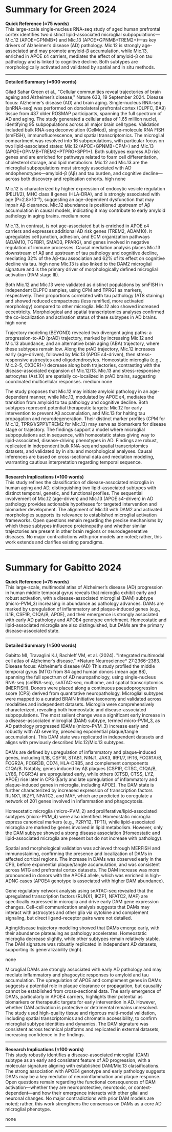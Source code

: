 # Summary for Green 2024

**Quick Reference (≈75 words)**  
This large-scale single-nucleus RNA-seq study of aged human prefrontal cortex identifies two distinct lipid-associated microglial subpopulations—Mic.12 (APOE+GPNMB+) and Mic.13 (APOE+GPNMB+TREM2+)—as key drivers of Alzheimer’s disease (AD) pathology. Mic.12 is strongly age-associated and may promote amyloid-β accumulation, while Mic.13, enriched in APOE ε4 carriers, mediates the effect of amyloid-β on tau pathology and is linked to cognitive decline. Both subtypes are morphologically activated and validated by spatial and in situ methods.

---

**Detailed Summary (≈600 words)**

<metadata>
Gilad Sahar Green et al., "Cellular communities reveal trajectories of brain ageing and Alzheimer’s disease," Nature 633, 19 September 2024.  
Disease focus: Alzheimer’s disease (AD) and brain aging.
</metadata>

<methods>
Single-nucleus RNA-seq (snRNA-seq) was performed on dorsolateral prefrontal cortex (DLPFC, BA9) tissue from 437 older ROSMAP participants, spanning the full spectrum of AD and aging. The study generated a cellular atlas of 1.65 million nuclei, identifying 95 subpopulations across all major brain cell types. Validation included bulk RNA-seq deconvolution (CelMod), single-molecule RNA FISH (smFISH), immunofluorescence, and spatial transcriptomics.
</methods>

<findings>
The microglial compartment was resolved into 16 subpopulations, with particular focus on two lipid-associated states: Mic.12 (APOE+GPNMB+CPM+) and Mic.13 (APOE+GPNMB+TREM2+PTPRG+SPP1+). Both subtypes express AD risk genes and are enriched for pathways related to foam cell differentiation, cholesterol storage, and lipid metabolism. <keyFinding priority='1'>Mic.12 and Mic.13 are the microglial subpopulations most strongly associated with AD endophenotypes—amyloid-β (Aβ) and tau burden, and cognitive decline—across both discovery and replication cohorts.</keyFinding> <confidenceLevel>high</confidenceLevel> <contradictionFlag>none</contradictionFlag>

Mic.12 is characterized by higher expression of endocytic vesicle regulation (PELI1/2), MHC class II genes (HLA-DRA), and is strongly associated with age (P=2.8×10⁻⁵), suggesting an age-dependent dysfunction that may impair Aβ clearance. <keyFinding priority='2'>Mic.12 abundance is positioned upstream of Aβ accumulation in causal models, indicating it may contribute to early amyloid pathology in aging brains.</keyFinding> <confidenceLevel>medium</confidenceLevel> <contradictionFlag>none</contradictionFlag>

Mic.13, in contrast, is not age-associated but is enriched in APOE ε4 carriers and expresses additional AD risk genes (TREM2, ADAM10). It upregulates cell junction, adhesion, and ECM organization pathways (ADAM10, TGFBR1, SMAD3, PPARG), and genes involved in negative regulation of immune processes. <keyFinding priority='1'>Causal mediation analysis places Mic.13 downstream of Aβ and upstream of tau pathology and cognitive decline, mediating 32% of the Aβ–tau association and 62% of its effect on cognitive decline via tau.</keyFinding> <confidenceLevel>high</confidenceLevel> <contradictionFlag>none</contradictionFlag> Mic.13 is also linked to the DAM2 microglial signature and is the primary driver of morphologically defined microglial activation (PAM stage III).

Both Mic.12 and Mic.13 were validated as distinct populations by smFISH in independent DLPFC samples, using CPM and TPRG1 as markers, respectively. Their proportions correlated with tau pathology (AT8 staining) and showed reduced compactness (less ramified, more activated morphology) compared to other microglia. Mic.12 also showed increased eccentricity. <keyFinding priority='2'>Morphological and spatial transcriptomics analyses confirmed the co-localization and activation status of these subtypes in AD brains.</keyFinding> <confidenceLevel>high</confidenceLevel> <contradictionFlag>none</contradictionFlag>

Trajectory modeling (BEYOND) revealed two divergent aging paths: a progression-to-AD (prAD) trajectory, marked by increasing Mic.12 and Mic.13 abundance, and an alternative brain aging (ABA) trajectory, where these subtypes remain low. Along the prAD trajectory, Mic.12 increases early (age-driven), followed by Mic.13 (APOE ε4-driven), then stress-responsive astrocytes and oligodendrocytes. Homeostatic microglia (e.g., Mic.2–5, CX3CR1+) decrease along both trajectories, contrasting with the disease-associated expansion of Mic.12/13. <keyFinding priority='2'>Mic.13 and stress-responsive astrocytes (Ast.10) are spatially co-localized in prAD brains, suggesting coordinated multicellular responses.</keyFinding> <confidenceLevel>medium</confidenceLevel> <contradictionFlag>none</contradictionFlag>

<clinical>
The study proposes that Mic.12 may initiate amyloid pathology in an age-dependent manner, while Mic.13, modulated by APOE ε4, mediates the transition from amyloid to tau pathology and cognitive decline. Both subtypes represent potential therapeutic targets: Mic.12 for early intervention to prevent Aβ accumulation, and Mic.13 for halting tau propagation and neurodegeneration. Their distinct marker profiles (CPM for Mic.12, TPRG1/SPP1/TREM2 for Mic.13) may serve as biomarkers for disease stage or trajectory. The findings support a model where microglial subpopulations act in sequence, with homeostatic states giving way to lipid-associated, disease-driving phenotypes in AD.
</clinical>

<technical>
Findings are robust, replicated in independent bulk RNA-seq and spatial transcriptomics datasets, and validated by in situ and morphological analyses. Causal inferences are based on cross-sectional data and mediation modeling, warranting cautious interpretation regarding temporal sequence.
</technical>

---

**Research Implications (≈100 words)**  
This study refines the classification of disease-associated microglia in human aging and AD, distinguishing two lipid-associated subtypes with distinct temporal, genetic, and functional profiles. The sequential involvement of Mic.12 (age-driven) and Mic.13 (APOE ε4-driven) in AD pathology provides actionable hypotheses for targeted intervention and biomarker development. The alignment of Mic.13 with DAM2 and activated morphologies supports its relevance to established microglial activation frameworks. Open questions remain regarding the precise mechanisms by which these subtypes influence proteinopathy and whether similar trajectories are present in other brain regions or neurodegenerative diseases. No major contradictions with prior models are noted; rather, this work extends and clarifies existing paradigms.

---

# Summary for Gabitto 2024

**Quick Reference (≈75 words)**  
This large-scale, multimodal atlas of Alzheimer’s disease (AD) progression in human middle temporal gyrus reveals that microglia exhibit early and robust activation, with a disease-associated microglial (DAM) subtype (micro-PVM_3) increasing in abundance as pathology advances. DAMs are marked by upregulation of inflammatory and plaque-induced genes (e.g., IL1B, CSF1R, C1QA/B, APOE), and their emergence is strongly associated with early AD pathology and APOE4 genotype enrichment. Homeostatic and lipid-associated microglia are also distinguished, but DAMs are the primary disease-associated state.

---

**Detailed Summary (≈500 words)**

<metadata>
Gabitto MI, Travaglini KJ, Rachleff VM, et al. (2024). "Integrated multimodal cell atlas of Alzheimer’s disease." *Nature Neuroscience* 27:2366–2383.  
Disease focus: Alzheimer’s disease (AD)
</metadata>

<methods>
This study profiled the middle temporal gyrus (MTG) from 84 aged human donors (mean age 88), spanning the full spectrum of AD neuropathology, using single-nucleus RNA-seq (snRNA-seq), snATAC-seq, multiome, and spatial transcriptomics (MERFISH). Donors were placed along a continuous pseudoprogression score (CPS) derived from quantitative neuropathology. Microglial subtypes were mapped to a curated BRAIN Initiative taxonomy and validated across modalities and independent datasets.
</methods>

<findings>
Microglia were comprehensively characterized, revealing both homeostatic and disease-associated subpopulations. The most salient change was a significant early increase in a disease-associated microglial (DAM) subtype, termed micro-PVM_3, as AD pathology progressed (<keyFinding priority='1'>DAMs (micro-PVM_3) increase early and robustly with AD severity, preceding exponential plaque/tangle accumulation</keyFinding>). This DAM state was replicated in independent datasets and aligns with previously described Mic.12/Mic.13 subtypes.

DAMs are defined by upregulation of inflammatory and plaque-induced genes, including IL1B, CSF1R, STAB1, NINJ1, JAK3, IRF1/7, IFI16, FCGR1A/B, FCGR2A, FCGR3B, CD74, HLA-DRB5, and complement components C1QA/B. Notably, genes induced by Aβ plaques (CSF1R, CTSC, C1QA/B, LY86, FCGR3A) are upregulated early, while others (CTSD, CTSS, LYZ, APOE) rise later in CPS (<keyFinding priority='1'>Early and late upregulation of inflammatory and plaque-induced genes in microglia, including APOE</keyFinding>). The DAM state is further characterized by increased expression of transcription factors RUNX1, IKZF1, NFATC2, and MAF, which are predicted to coregulate a network of 201 genes involved in inflammation and phagocytosis.

Homeostatic microglia (micro-PVM_2) and proliferative/lipid-associated subtypes (micro-PVM_4) were also identified. Homeostatic microglia express canonical markers (e.g., P2RY12, TPT1), while lipid-associated microglia are marked by genes involved in lipid metabolism. However, only the DAM subtype showed a strong disease association (<keyFinding priority='2'>Homeostatic and lipid-associated microglia are present but do not increase with pathology</keyFinding>).

Spatial and morphological validation was achieved through MERFISH and immunostaining, confirming the presence and localization of DAMs in affected cortical regions. The increase in DAMs was observed early in the CPS, before exponential plaque/tangle accumulation, and was consistent across MTG and prefrontal cortex datasets. The DAM increase was more pronounced in donors with the APOE4 allele, which was enriched in high-ADNC cases (<keyFinding priority='1'>APOE4 genotype is associated with higher DAM abundance</keyFinding>).

Gene regulatory network analysis using snATAC-seq revealed that the upregulated transcription factors (RUNX1, IKZF1, NFATC2, MAF) are specifically expressed in microglia and drive early DAM gene expression changes. Cell-cell communication analysis suggests that DAMs may interact with astrocytes and other glia via cytokine and complement signaling, but direct ligand-receptor pairs were not detailed.

Aging/disease trajectory modeling showed that DAMs emerge early, with their abundance plateauing as pathology accelerates. Homeostatic microglia decrease slightly, while other subtypes remain relatively stable. The DAM signature was robustly replicated in independent AD datasets, supporting its generalizability (<confidenceLevel>high</confidenceLevel>).

<contradictionFlag>none</contradictionFlag>
</findings>

<clinical>
Microglial DAMs are strongly associated with early AD pathology and may mediate inflammatory and phagocytic responses to amyloid and tau accumulation. The upregulation of APOE and complement genes in DAMs suggests a potential role in plaque clearance or propagation, but causality cannot be established from cross-sectional data. The early emergence of DAMs, particularly in APOE4 carriers, highlights their potential as biomarkers or therapeutic targets for early intervention in AD. However, whether DAM activation is protective or detrimental remains unresolved.
</clinical>

<technical>
The study used high-quality tissue and rigorous multi-modal validation, including spatial transcriptomics and chromatin accessibility, to confirm microglial subtype identities and dynamics. The DAM signature was consistent across technical platforms and replicated in external datasets, increasing confidence in the findings.
</technical>

---

**Research Implications (≈100 words)**  
This study robustly identifies a disease-associated microglial (DAM) subtype as an early and consistent feature of AD progression, with a molecular signature aligning with established DAM/Mic.13 classifications. The strong association with APOE4 genotype and early pathology suggests DAMs may be a key mediator of neuroinflammation and plaque response. Open questions remain regarding the functional consequences of DAM activation—whether they are neuroprotective, neurotoxic, or context-dependent—and how their emergence interacts with other glial and neuronal changes. No major contradictions with prior DAM models are noted; rather, this work strengthens the consensus on DAMs as a core AD microglial phenotype.

<contradictionFlag>none</contradictionFlag>

---

